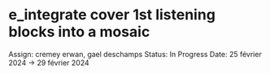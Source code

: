 # e_integrate cover 1st listening blocks into a mosaic

Assign: cremey erwan, gael deschamps
Status: In Progress
Date: 25 février 2024 → 29 février 2024